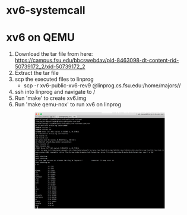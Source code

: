 # xv6-systemcall
# xv6 on QEMU
1. Download the tar file from here: https://campus.fsu.edu/bbcswebdav/pid-8463098-dt-content-rid-50739172_2/xid-50739172_2
2. Extract the tar file
3. scp the executed files to linprog
    - scp -r xv6-public-xv6-rev9 <username>@linprog.cs.fsu.edu:/home/majors/<username>/<project directory>
4. ssh into linprog and navigate to /<project directory>
5. Run 'make' to create xv6.img
6. Run 'make qemu-nox' to run xv6 on linprog

<p align="center">
  <img src="./img/xv6_linprog.png" width="350"/>
</p>